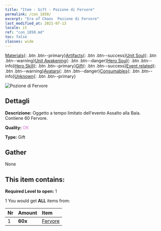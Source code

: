```yaml
---
title: "Item - Gift - Pozione di Fervore"
permalink: /con_1850/
excerpt: "Era of Chaos  Pozione di Fervore"
last_modified_at: 2021-07-13
locale: it
ref: "con_1850.md"
toc: false
classes: wide
---
```

 [Materials](/ItemsIT/){: .btn .btn--primary}[Artifacts](/ItemsIT/Artifacts/){: .btn .btn--success}[Unit Soul](/ItemsIT/UnitSoul/){: .btn .btn--warning}[Unit Awakening](/ItemsIT/UnitAwakening/){: .btn .btn--danger}[Hero Soul](/ItemsIT/HeroSoul/){: .btn .btn--info}[Hero Skill](/ItemsIT/HeroSkill/){: .btn .btn--primary}[Gift](/ItemsIT/Gift/){: .btn .btn--success}[Event related](/ItemsIT/Events/){: .btn .btn--warning}[Avatars](/ItemsIT/Avatars/){: .btn .btn--danger}[Consumables](/ItemsIT/Consumables/){: .btn .btn--info}[Unknown](/ItemsIT/Unknown/){: .btn .btn--primary}

 ![Pozione di Fervore](/images/t/i_907473.png)

## Dettagli
 **Descrizione:** Oggetto a tempo limitato dell'evento Assalto alla Baia. Contiene 60 Fervore.

 **Quality:** <span style="color: #DA70D6">OK</span>

 **Type:** Gift

## Gather

  None

## This item contains:

 **Required Level to open:** 1

 1 You would get **ALL** items  from:

  | Nr | Amount |     Item    |
  |:---|:-------|:------------|
  | 1 |  **60x** | [Fervore](/ItemsIT/con_954/) |  | 
